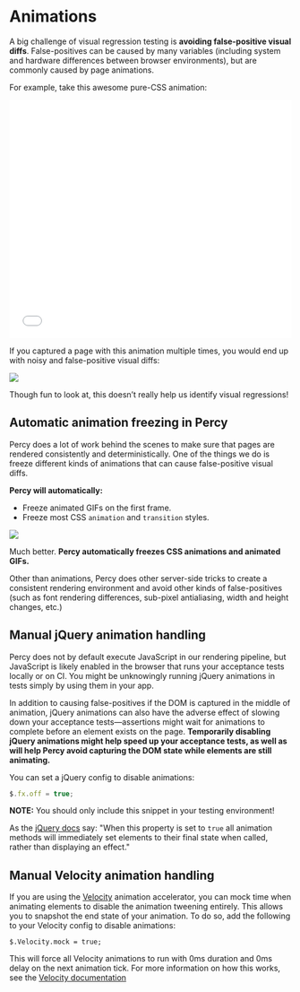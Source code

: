 # Animations

A big challenge of visual regression testing is **avoiding false-positive visual diffs**. False-positives can be caused by many variables (including system and hardware differences between browser environments), but are commonly caused by page animations.

For example, take this awesome pure-CSS animation:

<iframe height="425" scrolling="no" src="//codepen.io/fotinakis/embed/xVXXpo/?height=425&amp;theme-id=0&amp;default-tab=result" frameborder="no" allowtransparency="true" allowfullscreen="true" style="width: 100%;"></iframe>

If you captured a page with this animation multiple times, you would end up with noisy and false-positive visual diffs:

![](/images/examples/animation-diffs.jpg)

Though fun to look at, this doesn’t really help us identify visual regressions!

## Automatic animation freezing in Percy

Percy does a lot of work behind the scenes to make sure that pages are rendered consistently and deterministically. One of the things we do is freeze different kinds of animations that can cause false-positive visual diffs.

**Percy will automatically:**

*   Freeze animated GIFs on the first frame.
*   Freeze most CSS `animation` and `transition` styles.

![](/images/examples/animation-no-diffs.jpg)

Much better. **Percy automatically freezes CSS animations and animated GIFs.**

Other than animations, Percy does other server-side tricks to create a consistent rendering environment and avoid other kinds of false-positives (such as font rendering differences, sub-pixel antialiasing, width and height changes, etc.)

## Manual jQuery animation handling

Percy does not by default execute JavaScript in our rendering pipeline, but JavaScript is likely enabled in the browser that runs your acceptance tests locally or on CI. You might be unknowingly running jQuery animations in tests simply by using them in your app.

In addition to causing false-positives if the DOM is captured in the middle of animation, jQuery animations can also have the adverse effect of slowing down your acceptance tests—assertions might wait for animations to complete before an element exists on the page. **Temporarily disabling jQuery animations might help speed up your acceptance tests, as well as will help Percy avoid capturing the DOM state while elements are still animating.**

You can set a jQuery config to disable animations:

```js
$.fx.off = true;
```

<div class="Alert Alert--warning">
  <strong>NOTE:</strong> You should only include this snippet in your testing environment!
</div>

As the [jQuery docs](https://api.jquery.com/jquery.fx.off/) say: "When this property is set to `true` all animation methods will immediately set elements to their final state when called, rather than displaying an effect."

## Manual Velocity animation handling

If you are using the [Velocity](https://github.com/julianshapiro/velocity) animation accelerator, you can mock time when animating elements to disable the animation tweening entirely. This allows you to snapshot the end state of your animation. To do so, add the following to your Velocity config to disable animations:

```
$.Velocity.mock = true;
```

This will force all Velocity animations to run with 0ms duration and 0ms delay on the next animation tick. For more information on how this works, see the [Velocity documentation](http://velocityjs.org/#mock)
